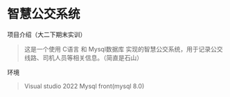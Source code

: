 # 智慧公交系统

项目介绍（大二下期末实训）

> 这是一个使用 C语言 和 Mysql数据库 实现的智慧公交系统，用于记录公交线路、司机人员等相关信息。（简直是石山）

环境

> Visual studio 2022
> Mysql front(mysql 8.0)

